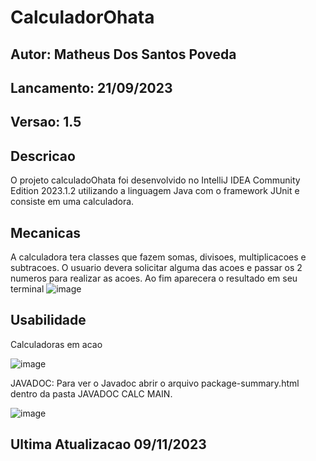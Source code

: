 # CalculadorOhata

## Autor: Matheus Dos Santos Poveda
## Lancamento: 21/09/2023
## Versao: 1.5

## Descricao
O projeto calculadoOhata foi desenvolvido no IntelliJ IDEA Community Edition 2023.1.2 utilizando a linguagem Java com o framework JUnit e consiste em uma calculadora.
## Mecanicas
A calculadora tera classes que fazem somas, divisoes, multiplicacoes e subtracoes. O usuario devera solicitar alguma das acoes e passar os 2 numeros para realizar as acoes. Ao fim aparecera o resultado em seu terminal
![image](https://github.com/matheuspoveda/CalculadorOhata/assets/116612940/95a615b3-70ff-45d9-ad9c-0c78951a3882)
## Usabilidade
Calculadoras em acao

![image](https://github.com/matheuspoveda/CalculadorOhata/assets/116612940/eb0f99e0-ab74-48a9-816f-eb2dae5e1782)

JAVADOC:
Para ver o Javadoc abrir o arquivo package-summary.html dentro da pasta JAVADOC CALC MAIN.

![image](https://github.com/matheuspoveda/CalculadorOhata/assets/116612940/95258fa0-34f1-4d99-a5d5-2079473dd5b6)

## Ultima Atualizacao 09/11/2023
